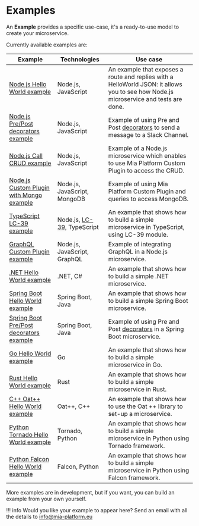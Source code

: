 # Examples

An **Example** provides a specific use-case, it's a ready-to-use model to create your microservice.  

Currently available examples are:

| **Example** | **Technologies** | **Use case** |
| ------|------------|------------|
|[Node.js Hello World example](https://github.com/mia-platform-marketplace/Node.js-Hello-World-Microservice-Example)|Node.js, JavaScript| An example that exposes a route and replies with a HelloWorld JSON: it allows you to see how Node.js microservice and tests are done.|
|[Node.js Pre/Post decorators example](https://github.com/mia-platform-marketplace/Node.js-PrePost-Microservice-Example)| Node.js, JavaScript| Example of using Pre and Post [decorators](../../development_suite/api-console/api-design/decorators.md) to send a message to a Slack Channel. |
|[Node.js Call CRUD example](https://github.com/mia-platform-marketplace/Node.js-Call-CRUD-Example)| Node.js, JavaScript| Example of a Node.js microservice which enables to use Mia Platform Custom Plugin to access the CRUD. |
|[Node.js Custom Plugin with Mongo example](https://github.com/mia-platform-marketplace/Node.js-Custom-Plugin-Mongo-Example)| Node.js, JavaScript, MongoDB|  Example of using Mia Platform Custom Plugin and queries to access MongoDB. |
|[TypeScript LC-39 example](https://github.com/mia-platform-marketplace/Typescript-LC39-Hello-World-Example)| Node.js, [LC-39](https://github.com/mia-platform/lc39), TypeScript | An example that shows how to build a simple microservice in TypeScript, using LC-39 module. |
|[GraphQL Custom Plugin example](https://github.com/mia-platform-marketplace/GraphQL-Custom-Plugin-Example)|Node.js, JavaScript, GraphQL |  Example of integrating GraphQL in a Node.js microservice. |
|[.NET Hello World example](https://github.com/mia-platform-marketplace/DotNet-Hello-World-Microservice-Example/)|.NET, C# | An example that shows how to build a simple .NET microservice. |
|[Spring Boot Hello World example](https://github.com/mia-platform-marketplace/springboot-hello-world-example)|Spring Boot, Java | An example that shows how to build a simple Spring Boot microservice. |
|[Spring Boot Pre/Post decorators example](https://github.com/mia-platform-marketplace/Springboot-PrePost-Decorator-Example)| Spring Boot, Java | Example of using Pre and Post [decorators](../../development_suite/api-console/api-design/decorators.md) in a Spring Boot microservice. |
|[Go Hello World example](https://github.com/mia-platform-marketplace/Go-Hello-World-Microservice-Example)| Go | An example that shows how to build a simple microservice in Go. |
|[Rust Hello World example](https://github.com/mia-platform-marketplace/rust-hello-world-example)|Rust | An example that shows how to build a simple microservice in Rust. |
|[C++ Oat++ Hello World example](https://github.com/mia-platform-marketplace/cpp-oatpp-hello-world-microservice-example)| Oat++, C++ | An example that shows how to use the Oat ++ library to set-up a microservice. |
|[Python Tornado Hello World example](https://github.com/mia-platform-marketplace/python-tornado-hello-world-microservice-example)| Tornado, Python| An example that shows how to build a simple microservice in Python using Tornado framework. |
|[Python Falcon Hello World example](https://github.com/mia-platform-marketplace/python-falcon-hello-world-microservice-example)| Falcon, Python| An example that shows how to build a simple microservice in Python using Falcon framework. |

More examples are in development, but if you want, you can build an example from your own yourself.

!!! info
    Would you like your example to appear here? Send an email with all the details to [info@mia-platform.eu](mailto:info@mia-platform.eu)
